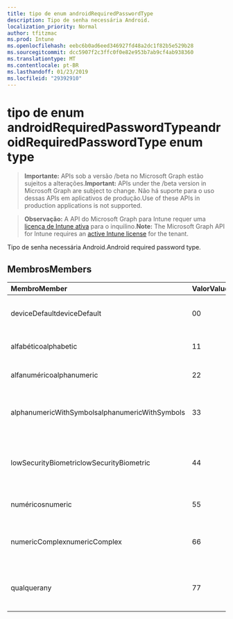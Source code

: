 ```yaml
---
title: tipo de enum androidRequiredPasswordType
description: Tipo de senha necessária Android.
localization_priority: Normal
author: tfitzmac
ms.prod: Intune
ms.openlocfilehash: eebc6b0ad6eed346927fd48a2dc1f82b5e529b28
ms.sourcegitcommit: dcc5907f2c3ffc0f0e82e953b7ab9cf4ab938360
ms.translationtype: MT
ms.contentlocale: pt-BR
ms.lasthandoff: 01/23/2019
ms.locfileid: "29392910"
---
```

# <a name="androidrequiredpasswordtype-enum-type"></a><span data-ttu-id="dc2b5-103">tipo de enum androidRequiredPasswordType</span><span class="sxs-lookup"><span data-stu-id="dc2b5-103">androidRequiredPasswordType enum type</span></span>

> <span data-ttu-id="dc2b5-104">**Importante:** APIs sob a versão /beta no Microsoft Graph estão sujeitos a alterações.</span><span class="sxs-lookup"><span data-stu-id="dc2b5-104">**Important:** APIs under the /beta version in Microsoft Graph are subject to change.</span></span> <span data-ttu-id="dc2b5-105">Não há suporte para o uso dessas APIs em aplicativos de produção.</span><span class="sxs-lookup"><span data-stu-id="dc2b5-105">Use of these APIs in production applications is not supported.</span></span>

> <span data-ttu-id="dc2b5-106">**Observação:** A API do Microsoft Graph para Intune requer uma [licença de Intune ativa](https://go.microsoft.com/fwlink/?linkid=839381) para o inquilino.</span><span class="sxs-lookup"><span data-stu-id="dc2b5-106">**Note:** The Microsoft Graph API for Intune requires an [active Intune license](https://go.microsoft.com/fwlink/?linkid=839381) for the tenant.</span></span>

<span data-ttu-id="dc2b5-107">Tipo de senha necessária Android.</span><span class="sxs-lookup"><span data-stu-id="dc2b5-107">Android required password type.</span></span>

## <a name="members"></a><span data-ttu-id="dc2b5-108">Membros</span><span class="sxs-lookup"><span data-stu-id="dc2b5-108">Members</span></span>
|<span data-ttu-id="dc2b5-109">Membro</span><span class="sxs-lookup"><span data-stu-id="dc2b5-109">Member</span></span>|<span data-ttu-id="dc2b5-110">Valor</span><span class="sxs-lookup"><span data-stu-id="dc2b5-110">Value</span></span>|<span data-ttu-id="dc2b5-111">Descrição</span><span class="sxs-lookup"><span data-stu-id="dc2b5-111">Description</span></span>|
|:---|:---|:---|
|<span data-ttu-id="dc2b5-112">deviceDefault</span><span class="sxs-lookup"><span data-stu-id="dc2b5-112">deviceDefault</span></span>|<span data-ttu-id="dc2b5-113">0</span><span class="sxs-lookup"><span data-stu-id="dc2b5-113">0</span></span>|<span data-ttu-id="dc2b5-114">Valor de padrão de dispositivo, sem intenção.</span><span class="sxs-lookup"><span data-stu-id="dc2b5-114">Device default value, no intent.</span></span>|
|<span data-ttu-id="dc2b5-115">alfabético</span><span class="sxs-lookup"><span data-stu-id="dc2b5-115">alphabetic</span></span>|<span data-ttu-id="dc2b5-116">1</span><span class="sxs-lookup"><span data-stu-id="dc2b5-116">1</span></span>|<span data-ttu-id="dc2b5-117">Senha alfabética necessária.</span><span class="sxs-lookup"><span data-stu-id="dc2b5-117">Alphabetic password required.</span></span>|
|<span data-ttu-id="dc2b5-118">alfanumérico</span><span class="sxs-lookup"><span data-stu-id="dc2b5-118">alphanumeric</span></span>|<span data-ttu-id="dc2b5-119">2</span><span class="sxs-lookup"><span data-stu-id="dc2b5-119">2</span></span>|<span data-ttu-id="dc2b5-120">Senha alfanumérica necessária.</span><span class="sxs-lookup"><span data-stu-id="dc2b5-120">Alphanumeric password required.</span></span>|
|<span data-ttu-id="dc2b5-121">alphanumericWithSymbols</span><span class="sxs-lookup"><span data-stu-id="dc2b5-121">alphanumericWithSymbols</span></span>|<span data-ttu-id="dc2b5-122">3</span><span class="sxs-lookup"><span data-stu-id="dc2b5-122">3</span></span>|<span data-ttu-id="dc2b5-123">Alfanumérico com senha de símbolos necessária.</span><span class="sxs-lookup"><span data-stu-id="dc2b5-123">Alphanumeric with symbols password required.</span></span>|
|<span data-ttu-id="dc2b5-124">lowSecurityBiometric</span><span class="sxs-lookup"><span data-stu-id="dc2b5-124">lowSecurityBiometric</span></span>|<span data-ttu-id="dc2b5-125">4</span><span class="sxs-lookup"><span data-stu-id="dc2b5-125">4</span></span>|<span data-ttu-id="dc2b5-126">Biométrica baixa segurança com base em senha necessária.</span><span class="sxs-lookup"><span data-stu-id="dc2b5-126">Low security biometrics based password required.</span></span>|
|<span data-ttu-id="dc2b5-127">numéricos</span><span class="sxs-lookup"><span data-stu-id="dc2b5-127">numeric</span></span>|<span data-ttu-id="dc2b5-128">5</span><span class="sxs-lookup"><span data-stu-id="dc2b5-128">5</span></span>|<span data-ttu-id="dc2b5-129">Senha numérica necessária.</span><span class="sxs-lookup"><span data-stu-id="dc2b5-129">Numeric password required.</span></span>|
|<span data-ttu-id="dc2b5-130">numericComplex</span><span class="sxs-lookup"><span data-stu-id="dc2b5-130">numericComplex</span></span>|<span data-ttu-id="dc2b5-131">6</span><span class="sxs-lookup"><span data-stu-id="dc2b5-131">6</span></span>|<span data-ttu-id="dc2b5-132">Senha complexa numérica necessária.</span><span class="sxs-lookup"><span data-stu-id="dc2b5-132">Numeric complex password required.</span></span>|
|<span data-ttu-id="dc2b5-133">qualquer</span><span class="sxs-lookup"><span data-stu-id="dc2b5-133">any</span></span>|<span data-ttu-id="dc2b5-134">7</span><span class="sxs-lookup"><span data-stu-id="dc2b5-134">7</span></span>|<span data-ttu-id="dc2b5-135">É necessária uma senha ou padrão e quaisquer é aceitável.</span><span class="sxs-lookup"><span data-stu-id="dc2b5-135">A password or pattern is required, and any is acceptable.</span></span>|




